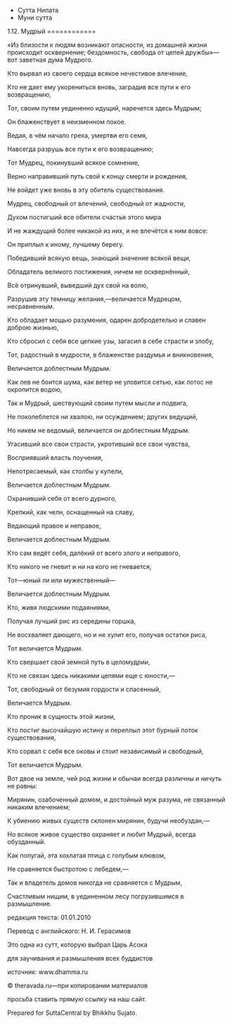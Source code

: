 









* Сутта Нипата
* Муни сутта


1\.12\. Мудрый
\=\=\=\=\=\=\=\=\=\=\=\=



«Из близости к людям возникают опасности, из домашней жизни происходит осквернение; бездомность, свобода от цепей дружбы»—вот заветная дума Мудрого\.


Кто вырвал из своего сердца всякое нечестивое влечение,  

Кто не дает ему укорениться вновь, заградив все пути к его возвращению,  

Тот, своим путем уединенно идущий, наречется здесь Мудрым;  

Он блаженствует в неизменном покое\.


Ведая, в чём начало греха, умертви его семя,  

Навсегда разрушь все пути к его возвращению;  

Тот Мудрец, покинувший всякое сомнение,  

Верно направивший путь свой к концу смерти и рождения,  

Не войдет уже вновь в эту обитель существования\.


Мудрец, свободный от влечений, свободный от жадности,  

Духом постигший все обители счастья этого мира  

И не жаждущий более никакой из них, и не влечётся к ним вовсе:  

Он приплыл к иному, лучшему берегу\.


Победивший всякую вещь, знающий значение всякой вещи,  

Обладатель великого постижения, ничем не осквернённый,  

Всё отринувший, выведший дух свой на волю,  

Разрушив эту темницу желания,—величается Мудрецом, несравненным\.


Кто обладает мощью разумения, одарен добродетелью и славен доброю жизнью,  

Кто сбросил с себя все цепкие узы, загасил в себе страсти и злобу,  

Тот, радостный в мудрости, в блаженстве раздумья и вникновения,  

Величается доблестным Мудрым\.


Как лев не боится шума, как ветер не уловится сетью, как лотос не окропится водою,  

Так и Мудрый, шествующий своим путем мысли и подвига,  

Не поколеблется ни хвалою, ни осуждением; других ведущий,  

Но никем не ведомый, величается он доблестным Мудрым\.


Угасивший все свои страсти, укротивший все свои чувства,  

Восприявший власть поучения,  

Непотрясаемый, как столбы у купели,  

Величается доблестным Мудрым\.


Охранивший себя от всего дурного,  

Крепкий, как челн, оснащенный на славу,  

Ведающий правое и неправое,  

Величается доблестным Мудрым\.


Кто сам ведёт себя, далёкий от всего злого и неправого,  

Кто никого не гневит и ни на кого не гневается,  

Тот—юный ли или мужественный—  

Величается доблестным Мудрым\.


Кто, живя людскими подаяниями,  

Получая лучший рис из середины горшка,  

Не восхваляет дающего, но и не хулит его, получая остатки риса,  

Тот величается Мудрым\.


Кто свершает свой земной путь в целомудрии,  

Кто не связан здесь никакими цепями еще с юности,—  

Тот, свободный от безумия гордости и спасенный,  

Величается Мудрым\.


Кто проник в сущность этой жизни,  

Кто постиг высочайшую истину и переплыл этот бурный поток существования,  

Кто сорвал с себя все оковы и стоит независимый и свободный,  

Тот величается Мудрым\.


Вот двое на земле, чей род жизни и обычаи всегда различны и ничуть не равны:  

Мирянин, озабоченный домом, и достойный муж разума, не связанный никаким влечением;  

К убиению живых существ склонен мирянин, будучи необуздан,—  

Но всякое живое существо охраняет и любит Мудрый, всегда обузданный\.


Как попугай, эта хохлатая птица с голубым клювом,  

Не сравняется быстротою с лебедем,—  

Так и владетель домов никогда не сравняется с Мудрым,  

Счастливым нищим, в уединенном лесу погрузившимся в размышление\.



редакция текста: 01\.01\.2010


Перевод с английского: Н\. И\. Герасимов


Это одна из сутт, которую выбрал Царь Асока


для заучивания и размышления всех буддистов


источник: www\.dhamma\.ru


© theravada\.ru—при копировании материалов


просьба ставить прямую ссылку на наш сайт\.


Prepared for SuttaCentral by Bhikkhu Sujato\.






